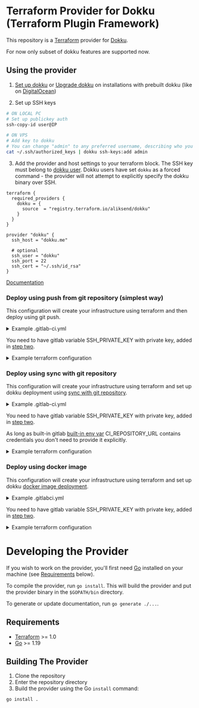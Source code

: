 # Terraform Provider for Dokku (Terraform Plugin Framework)

This repository is a [Terraform](https://www.terraform.io) provider for [Dokku](https://dokku.com/).

For now only subset of dokku features are supported now.

## Using the provider

1. [Set up dokku](https://dokku.com/docs/getting-started/installation/#installing-the-latest-stable-version) or [Upgrade dokku](https://dokku.com/docs/getting-started/upgrading/) on installations with prebuilt dokku (like on [DigitalOcean](https://marketplace.digitalocean.com/apps/dokku))

<span name='step-two'></span>

2. Set up SSH keys
```bash
# ON LOCAL PC
# Set up publickey auth
ssh-copy-id user@IP

# ON VPS
# Add key to dokku
# You can change "admin" to any preferred username, describing who you are related to this server instance
cat ~/.ssh/authorized_keys | dokku ssh-keys:add admin
```

3. Add the provider and host settings to your terraform block.
The SSH key must belong to [dokku user](https://dokku.com/docs/deployment/user-management/). Dokku users have set `dokku` as a forced command - the provider will not attempt to explicitly specify the dokku binary over SSH.

```hcl
terraform {
  required_providers {
    dokku = {
      source  = "registry.terraform.io/aliksend/dokku"
    }
  }
}

provider "dokku" {
  ssh_host = "dokku.me"

  # optional
  ssh_user = "dokku"
  ssh_port = 22
  ssh_cert = "~/.ssh/id_rsa"
}
```

[Documentation](docs/index.md)

### Deploy using push from git repository (simplest way)

This configuration will create your infrastructure using terraform and then deploy using git push.

<details>
  <summary>Example .gitlab-ci.yml</summary>

  ```yml
  stages:
    - terraform
    - deploy

  variables:
    SSH_HOST: __YOUR_HOST__
    APP_NAME: __YOUR_APP__
    TF_STATE_ADDRESS: "${CI_API_V4_URL}/projects/${CI_PROJECT_ID}/terraform/state/main"

  terraform:
    image:
      name: hashicorp/terraform:light
      entrypoint: ['']
    stage: terraform
    only:
      - master
    script:
      - terraform version
      - terraform init
        -reconfigure
        -backend-config="address=${TF_STATE_ADDRESS}"
        -backend-config="lock_address=${TF_STATE_ADDRESS}/lock"
        -backend-config="unlock_address=${TF_STATE_ADDRESS}/lock"
        -backend-config="username=gitlab-ci-token"
        -backend-config="password=$CI_JOB_TOKEN"
        -backend-config="lock_method=POST"
        -backend-config="unlock_method=DELETE"
        -backend-config="retry_wait_min=5"
      - terraform apply
        -input=false
        -auto-approve
        -var ssh_cert="$SSH_PRIVATE_KEY"

  dokku_deploy:
    image: ilyasemenov/gitlab-ci-git-push
    stage: deploy
    only:
      - master
    script:
      - git-push ssh://dokku@$SSH_HOST/$APP_NAME
  ```
</details>

You need to have gitlab variable SSH_PRIVATE_KEY with private key, added in [step two](#step-two).

<details>
  <summary>Example terraform configuration</summary>

  ```terraform
  variable "ssh_cert" {
    type = string
    description = "SSH cert"
  }

  terraform {
    required_providers {
      dokku = {
        source = "registry.terraform.io/aliksend/dokku"
      }
    }

    backend "http" {}
  }

  provider "dokku" {
    ...
    ssh_cert = var.ssh_cert
  }

  resource "dokku_app" "appname" {
    ...

    deploy = null
  }
  ```
</details>

### Deploy using sync with git repository

This configuration will create your infrastructure using terraform and set up dokku deployment using [sync with git repository](https://dokku.com/docs/deployment/methods/git/#initializing-an-app-repository-from-a-remote-repository).

<details>
  <summary>Example .gitlab-ci.yml</summary>

  ```yml
  stages:
    - deploy

  variables:
    TF_STATE_ADDRESS: "${CI_API_V4_URL}/projects/${CI_PROJECT_ID}/terraform/state/main"

  dokku_deploy:
    image:
      name: hashicorp/terraform:light
      entrypoint: ['']
    stage: deploy
    only:
      - master
    script:
      - terraform version
      - terraform init
        -reconfigure
        -backend-config="address=${TF_STATE_ADDRESS}"
        -backend-config="lock_address=${TF_STATE_ADDRESS}/lock"
        -backend-config="unlock_address=${TF_STATE_ADDRESS}/lock"
        -backend-config="username=gitlab-ci-token"
        -backend-config="password=$CI_JOB_TOKEN"
        -backend-config="lock_method=POST"
        -backend-config="unlock_method=DELETE"
        -backend-config="retry_wait_min=5"
      - terraform apply
        -input=false
        -auto-approve
        -var ssh_cert="$SSH_PRIVATE_KEY"
        -var git_repository="$CI_REPOSITORY_URL"
        -var git_repository_ref="$CI_COMMIT_SHA"
  ```
</details>

You need to have gitlab variable SSH_PRIVATE_KEY with private key, added in [step two](#step-two).

As long as built-in gitlab [built-in env var](https://docs.gitlab.com/ee/ci/variables/predefined_variables.html) CI_REPOSITORY_URL contains credentials you don't need to provide it explicitly.

<details>
  <summary>Example terraform configuration</summary>

  ```terraform
  variable "ssh_cert" {
    type = string
    description = "SSH cert"
  }

  variable "git_repository" {
    type = string
    description = "Git repository to sync with"
  }

  variable "git_repository_ref" {
    type = string
    description = "Ref in git repository to sync with"
  }

  terraform {
    required_providers {
      dokku = {
        source = "registry.terraform.io/aliksend/dokku"
      }
    }

    backend "http" {}
  }

  provider "dokku" {
    ...
    ssh_cert = var.ssh_cert
  }

  resource "dokku_app" "appname" {
    ...

    deploy = {
      type = "git_repository"
      git_repository = var.git_repository
      git_repository_ref = var.git_repository_ref
    }
  }
  ```
</details>

### Deploy using docker image

This configuration will create your infrastructure using terraform and set up dokku [docker image deployment](https://dokku.com/docs/deployment/methods/image/#initializing-an-app-repository-from-a-docker-image).

<details>
  <summary>Example .gitlabci.yml</summary>

  ```yml
  stages:
    - build
    - deploy

  variables:
    TF_STATE_ADDRESS: "${CI_API_V4_URL}/projects/${CI_PROJECT_ID}/terraform/state/main"

  build:
    image: docker:stable
    stage: build
    services:
      - docker:dind
    only:
      - master
    variables:
      DOCKER_HOST: tcp://docker:2375
      DOCKER_DRIVER: overlay2
    script:
      - docker login -u gitlab-ci-token -p $CI_JOB_TOKEN registry.gitlab.com
      - docker pull $CI_REGISTRY_IMAGE:latest || true
      - docker build --cache-from $CI_REGISTRY_IMAGE:latest --tag $CI_REGISTRY_IMAGE:$CI_COMMIT_SHA --tag $CI_REGISTRY_IMAGE:latest .
      - docker push $CI_REGISTRY_IMAGE:$CI_COMMIT_SHA
      - docker push $CI_REGISTRY_IMAGE:latest

  dokku_deploy:
    image:
      name: hashicorp/terraform:light
      entrypoint: ['']
    stage: deploy
    only:
      - master
    script:
      - terraform version
      - terraform init
        -reconfigure
        -backend-config="address=${TF_STATE_ADDRESS}"
        -backend-config="lock_address=${TF_STATE_ADDRESS}/lock"
        -backend-config="unlock_address=${TF_STATE_ADDRESS}/lock"
        -backend-config="username=gitlab-ci-token"
        -backend-config="password=$CI_JOB_TOKEN"
        -backend-config="lock_method=POST"
        -backend-config="unlock_method=DELETE"
        -backend-config="retry_wait_min=5"
      - terraform apply
        -input=false
        -auto-approve
        -var docker_image="$CI_REGISTRY_IMAGE:$CI_COMMIT_SHA"
        -var ssh_cert="$SSH_PRIVATE_KEY"
        -var docker_image_registry_login="gitlab-ci-token"
        -var docker_image_registry_password="$CI_JOB_TOKEN"

  ```
</details>

You need to have gitlab variable SSH_PRIVATE_KEY with private key, added in [step two](#step-two).

<details>
  <summary>Example terraform configuration</summary>

  ```terraform
  variable "ssh_cert" {
    type = string
    description = "SSH cert"
  }

  variable "docker_image" {
    type = string
    description = "Docker image to deploy"
  }

  variable "docker_image_registry_login" {
    type = string
    description = "Login for Registry of your docker image"
  }

  variable "docker_image_registry_password" {
    type = string
    description = "Password for Registry of your docker image"
  }

  terraform {
    required_providers {
      dokku = {
        source = "registry.terraform.io/aliksend/dokku"
      }
    }

    backend "http" {}
  }

  provider "dokku" {
    ...
    ssh_cert = var.ssh_cert
  }

  resource "dokku_app" "appname" {
    ...

    deploy = {
      type = "docker_image"
      login = var.docker_image_registry_login
      password = var.docker_image_registry_password
      docker_image = var.docker_image
    }
  }
  ```
</details>

# Developing the Provider

If you wish to work on the provider, you'll first need [Go](http://www.golang.org) installed on your machine (see [Requirements](#requirements) below).

To compile the provider, run `go install`. This will build the provider and put the provider binary in the `$GOPATH/bin` directory.

To generate or update documentation, run `go generate ./...`.

## Requirements

- [Terraform](https://www.terraform.io/downloads.html) >= 1.0
- [Go](https://golang.org/doc/install) >= 1.19

## Building The Provider

1. Clone the repository
1. Enter the repository directory
1. Build the provider using the Go `install` command:

```shell
go install .
```
